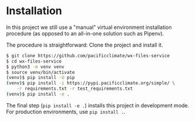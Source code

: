 # Installation

In this project we still use a "manual" virtual environment installation 
procedure (as opposed to an all-in-one solution such as Pipenv).

The procedure is straightforward: Clone the project and install it.

```bash
$ git clone https://github.com/pacificclimate/wx-files-service
$ cd wx-files-service
$ python3 -m venv venv
$ source venv/bin/activate
(venv)$ pip install -U pip
(venv)$ pip install -i https://pypi.pacificclimate.org/simple/ \
    -r requirements.txt -r test_requirements.txt
(venv)$ pip install -e .
```

The final step (`pip install -e .`) installs this project in development mode.
For production environments, use `pip install .`.
